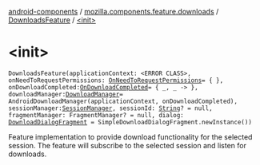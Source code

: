 [android-components](../../index.md) / [mozilla.components.feature.downloads](../index.md) / [DownloadsFeature](index.md) / [&lt;init&gt;](./-init-.md)

# &lt;init&gt;

`DownloadsFeature(applicationContext: <ERROR CLASS>, onNeedToRequestPermissions: `[`OnNeedToRequestPermissions`](../../mozilla.components.support.base.feature/-on-need-to-request-permissions.md)` = { }, onDownloadCompleted: `[`OnDownloadCompleted`](../../mozilla.components.feature.downloads.manager/-on-download-completed.md)` = { _, _ -> }, downloadManager: `[`DownloadManager`](../../mozilla.components.feature.downloads.manager/-download-manager/index.md)` = AndroidDownloadManager(applicationContext, onDownloadCompleted), sessionManager: `[`SessionManager`](../../mozilla.components.browser.session/-session-manager/index.md)`, sessionId: `[`String`](https://kotlinlang.org/api/latest/jvm/stdlib/kotlin/-string/index.html)`? = null, fragmentManager: FragmentManager? = null, dialog: `[`DownloadDialogFragment`](../-download-dialog-fragment/index.md)` = SimpleDownloadDialogFragment.newInstance())`

Feature implementation to provide download functionality for the selected
session. The feature will subscribe to the selected session and listen
for downloads.

